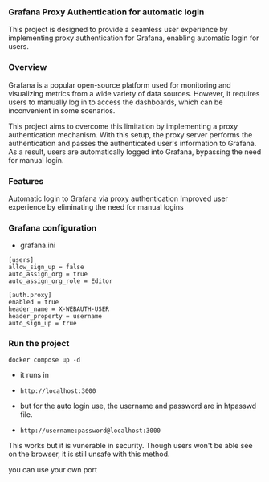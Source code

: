 ### Grafana Proxy Authentication for automatic login
This project is designed to provide a seamless user experience by implementing proxy authentication for Grafana, enabling automatic login for users.

### Overview
Grafana is a popular open-source platform used for monitoring and visualizing metrics from a wide variety of data sources. However, it requires users to manually log in to access the dashboards, which can be inconvenient in some scenarios.

This project aims to overcome this limitation by implementing a proxy authentication mechanism. With this setup, the proxy server performs the authentication and passes the authenticated user's information to Grafana. As a result, users are automatically logged into Grafana, bypassing the need for manual login.

### Features
Automatic login to Grafana via proxy authentication
Improved user experience by eliminating the need for manual logins

### Grafana configuration
* grafana.ini
```
[users]
allow_sign_up = false
auto_assign_org = true
auto_assign_org_role = Editor

[auth.proxy]
enabled = true
header_name = X-WEBAUTH-USER
header_property = username
auto_sign_up = true
```

### Run the project

```
docker compose up -d 
```
* it runs in 
* `http://localhost:3000`

* but for the auto login use, the username and password are in htpasswd file.
* `http://username:password@localhost:3000`

This works but it is vunerable in security. Though users won't be able see on the browser, it is still unsafe with this method.

you can use your own port 
